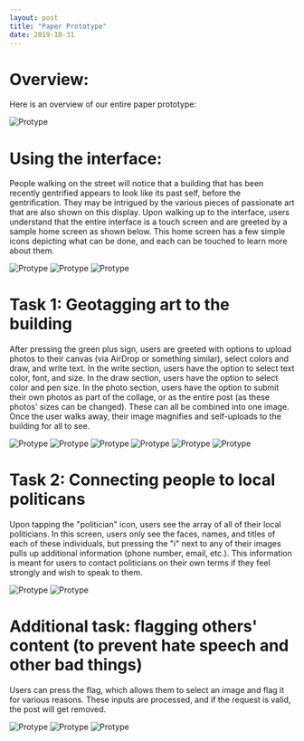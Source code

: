 ```yaml
---
layout: post
title: "Paper Prototype"
date: 2019-10-31
---
```


# Overview:

Here is an overview of our entire paper prototype:

![Protype](/img/overview.jpg)

# Using the interface: 
People walking on the street will notice that a building that has been recently gentrified appears to look like its past self, before the gentrification. They may be intrigued by the various pieces of passionate art that are also shown on this display. Upon walking up to the interface, users understand that the entire interface is a touch screen and are greeted by a sample home screen as shown below. This home screen has a few simple icons depicting what can be done, and each can be touched to learn more about them.

![Protype](/img/interface1.jpg) ![Protype](/img/interface2.jpg) ![Protype](/img/interface3.jpg)

# Task 1: Geotagging art to the building
After pressing the green plus sign, users are greeted with options to upload photos to their canvas (via AirDrop or something similar), select colors and draw, and write text. In the write section, users have the option to select text color, font, and size. In the draw section, users have the option to select color and pen size. In the photo section, users have the option to submit their own photos as part of the collage, or as the entire post (as these photos' sizes can be changed). These can all be combined into one image. Once the user walks away, their image magnifies and self-uploads to the building for all to see.

![Protype](/img/art1.jpg) ![Protype](/img/art2.jpg) ![Protype](/img/art3.jpg)
![Protype](/img/art4.jpg) ![Protype](/img/art5.jpg) ![Protype](/img/art6.jpg)

# Task 2: Connecting people to local politicans
Upon tapping the "politician" icon, users see the array of all of their local politicians. In this screen, users only see the faces, names, and titles of each of these individuals, but pressing the "i" next to any of their images pulls up additional information (phone number, email, etc.). This information is meant for users to contact politicians on their own terms if they feel strongly and wish to speak to them. 

![Protype](/img/politicians1.jpg) ![Protype](/img/politicians2.jpg)

# Additional task: flagging others' content (to prevent hate speech and other bad things)
Users can press the flag, which allows them to select an image and flag it for various reasons. These inputs are processed, and if the request is valid, the post will get removed. 

![Protype](/img/flag1.jpg) ![Protype](/img/flag2.jpg) ![Protype](/img/flag3.jpg)
